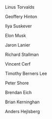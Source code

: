 Linus Torvalds

Geoffery Hinton

Ilya Suskever

Elon Musk

Jaron Lanier

Richard Stallman

Vincent Cerf

Timothy Berners Lee

Peter Shore

Brendan Eich

Brian Kerninghan

Anders Hejlsberg